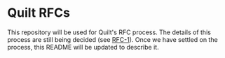 # Quilt RFCs

This repository will be used for Quilt's RFC process. The details of this
process are still being decided (see [RFC-1](https://github.com/QuiltMC/rfcs/pull/1)).
Once we have settled on the process, this README will be updated to describe it.

